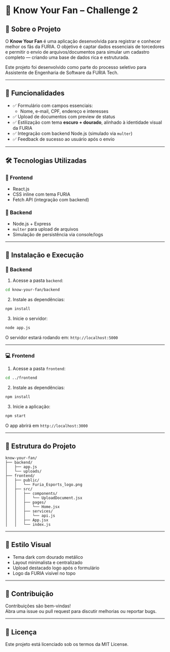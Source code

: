 # 👤 Know Your Fan – Challenge 2

## 🧠 Sobre o Projeto

O **Know Your Fan** é uma aplicação desenvolvida para registrar e conhecer melhor os fãs da FURIA. O objetivo é captar dados essenciais de torcedores e permitir o envio de arquivos/documentos para simular um cadastro completo — criando uma base de dados rica e estruturada.

Este projeto foi desenvolvido como parte do processo seletivo para Assistente de Engenharia de Software da FURIA Tech.

---

## 🎯 Funcionalidades

- ✅ Formulário com campos essenciais:
  - Nome, e-mail, CPF, endereço e interesses
- ✅ Upload de documentos com preview de status
- ✅ Estilização com tema **escuro + dourado**, alinhado à identidade visual da FURIA
- ✅ Integração com backend Node.js (simulado via `multer`)
- ✅ Feedback de sucesso ao usuário após o envio

---

## 🛠️ Tecnologias Utilizadas

### 🧩 Frontend
- React.js
- CSS inline com tema FURIA
- Fetch API (integração com backend)

### 🧩 Backend
- Node.js + Express
- `multer` para upload de arquivos
- Simulação de persistência via console/logs

---

## 🚀 Instalação e Execução

### 🔧 Backend

1. Acesse a pasta `backend`:

```bash
cd know-your-fan/backend
```

2. Instale as dependências:

```bash
npm install
```

3. Inicie o servidor:

```bash
node app.js
```

O servidor estará rodando em: `http://localhost:5000`

---

### 💻 Frontend

1. Acesse a pasta `frontend`:

```bash
cd ../frontend
```

2. Instale as dependências:

```bash
npm install
```

3. Inicie a aplicação:

```bash
npm start
```

O app abrirá em `http://localhost:3000`

---

## 📂 Estrutura do Projeto

```
know-your-fan/
├── backend/
│   ├── app.js
│   └── uploads/
├── frontend/
│   ├── public/
│   │   └── Furia_Esports_logo.png
│   ├── src/
│   │   ├── components/
│   │   │   └── UploadDocument.jsx
│   │   ├── pages/
│   │   │   └── Home.jsx
│   │   ├── services/
│   │   │   └── api.js
│   │   ├── App.jsx
│   │   └── index.js
```

---

## 📸 Estilo Visual

- Tema dark com dourado metálico
- Layout minimalista e centralizado
- Upload destacado logo após o formulário
- Logo da FURIA visível no topo

---

## 🤝 Contribuição

Contribuições são bem-vindas!  
Abra uma issue ou pull request para discutir melhorias ou reportar bugs.

---

## 📄 Licença

Este projeto está licenciado sob os termos da MIT License.
